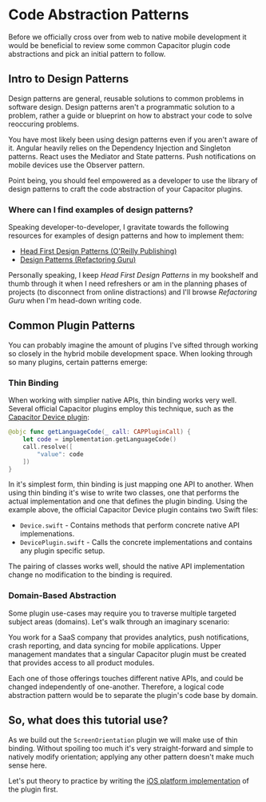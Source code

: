 # Code Abstraction Patterns

Before we officially cross over from web to native mobile development it would be beneficial to review some common Capacitor plugin code abstractions and pick an initial pattern to follow.

## Intro to Design Patterns

Design patterns are general, reusable solutions to common problems in software design. Design patterns aren't a programmatic solution to a problem, rather a guide or blueprint on how to abstract your code to solve reoccuring problems.

You have most likely been using design patterns even if you aren't aware of it. Angular heavily relies on the Dependency Injection and Singleton patterns. React uses the Mediator and State patterns. Push notifications on mobile devices use the Observer pattern.

Point being, you should feel empowered as a developer to use the library of design patterns to craft the code abstraction of your Capacitor plugins.

### Where can I find examples of design patterns?

Speaking developer-to-developer, I gravitate towards the following resources for examples of design patterns and how to implement them:

- [Head First Design Patterns (O'Reilly Publishing)](https://www.oreilly.com/library/view/head-first-design/0596007124/)
- [Design Patterns (Refactoring Guru)](https://refactoring.guru/design-patterns)

Personally speaking, I keep _Head First Design Patterns_ in my bookshelf and thumb through it when I need refreshers or am in the planning phases of projects (to disconnect from online distractions) and I'll browse _Refactoring Guru_ when I'm head-down writing code.

## Common Plugin Patterns

You can probably imagine the amount of plugins I've sifted through working so closely in the hybrid mobile development space. When looking through so many plugins, certain patterns emerge:

### Thin Binding

When working with simplier native APIs, thin binding works very well. Several official Capacitor plugins employ this technique, such as the [Capacitor Device plugin](https://github.com/ionic-team/capacitor-plugins/blob/main/device/ios/Plugin/DevicePlugin.swift):

```swift
@objc func getLanguageCode(_ call: CAPPluginCall) {
    let code = implementation.getLanguageCode()
    call.resolve([
        "value": code
    ])
}
```

In it's simplest form, thin binding is just mapping one API to another. When using thin binding it's wise to write two classes, one that performs the actual implementation and one that defines the plugin binding. Using the example above, the official Capacitor Device plugin contains two Swift files:

- `Device.swift` - Contains methods that perform concrete native API implemenations.
- `DevicePlugin.swift` - Calls the concrete implementations and contains any plugin specific setup.

The pairing of classes works well, should the native API implementation change no modification to the binding is required.

### Domain-Based Abstraction

Some plugin use-cases may require you to traverse multiple targeted subject areas (domains). Let's walk through an imaginary scenario:

You work for a SaaS company that provides analytics, push notifications, crash reporting, and data syncing for mobile applications. Upper management mandates that a singular Capacitor plugin must be created that provides access to all product modules.

Each one of those offerings touches different native APIs, and could be changed independently of one-another. Therefore, a logical code abstraction pattern would be to separate the plugin's code base by domain.

## So, what does this tutorial use?

As we build out the `ScreenOrientation` plugin we will make use of thin binding. Without spoiling too much it's very straight-forward and simple to natively modify orientation; applying any other pattern doesn't make much sense here.

Let's put theory to practice by writing the [iOS platform implementation](/docs/native-ios.md) of the plugin first.

